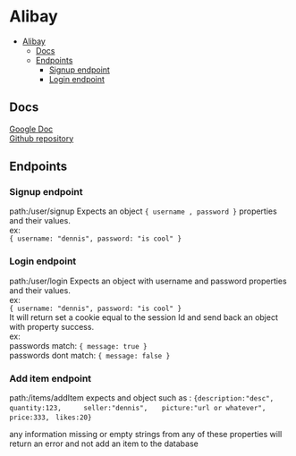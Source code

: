 # Alibay

<!-- TOC -->

- [Alibay](#alibay)
  - [Docs](#docs)
  - [Endpoints](#endpoints)
    - [Signup endpoint](#signup-endpoint)
    - [Login endpoint](#login-endpoint)

<!-- /TOC -->

## Docs

[Google Doc](https://docs.google.com/document/d/1ZCAnrFAfK6et6a7iPMxvTqmCwYdaS5z-8UX1FG1NO8Y/edit
)  
[Github repository](https://github.com/konradobritzhauser/alibay)

## Endpoints

### Signup endpoint
path:/user/signup
Expects an object `{ username , password }` properties and their values.  
ex:  
`{ username: "dennis", password: "is cool" }`

### Login endpoint
path:/user/login
Expects an object with username and password properties and their values.  
ex:  
`{ username: "dennis", password: "is cool" }`  
It will return set a cookie equal to the session Id and send back an object with property success.  
ex:  
passwords match: `{ message: true }`  
passwords dont match: `{ message: false }`

### Add item endpoint
path:/items/addItem
expects and object such as :
   ` {description:"desc", `
  `  quantity:123,      `
   ` seller:"dennis",    `
   ` picture:"url or whatever", `
  `  price:333, `
 `  likes:20}    `

 any information missing or empty strings from any of these properties will return an error and not add an item to the database